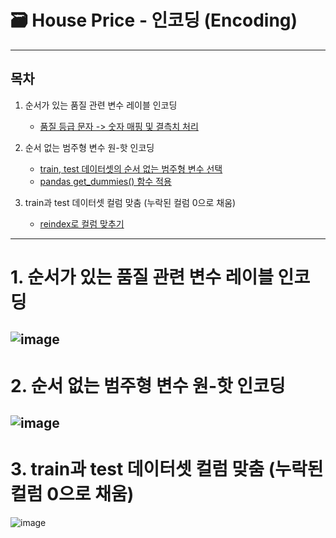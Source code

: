 # 🗃️ House Price - 인코딩 (Encoding)

---

## 목차

1. 순서가 있는 품질 관련 변수 레이블 인코딩  
   - [품질 등급 문자 -> 숫자 매핑 및 결측치 처리](#1-순서가-있는-품질-관련-변수-레이블-인코딩)

2. 순서 없는 범주형 변수 원-핫 인코딩  
   - [train, test 데이터셋의 순서 없는 범주형 변수 선택](#2-순서-없는-범주형-변수-원-핫-인코딩)  
   - [pandas get_dummies() 함수 적용](#3-pandas-get_dummies-함수-적용)

3. train과 test 데이터셋 컬럼 맞춤 (누락된 컬럼 0으로 채움)  
   - [reindex로 컬럼 맞추기](#4-train과-test-데이터셋-컬럼-맞춤)
---

# 1. 순서가 있는 품질 관련 변수 레이블 인코딩 

![image](https://github.com/user-attachments/assets/2b788a21-97ca-4fe4-bc3a-8e2949225bec)
---

# 2. 순서 없는 범주형 변수 원-핫 인코딩

![image](https://github.com/user-attachments/assets/011bb0b9-5660-4837-994e-db813cb301f1)
---

# 3. train과 test 데이터셋 컬럼 맞춤 (누락된 컬럼 0으로 채움) 

![image](https://github.com/user-attachments/assets/dd6e46fa-e972-4a20-8380-230793db52ac)









